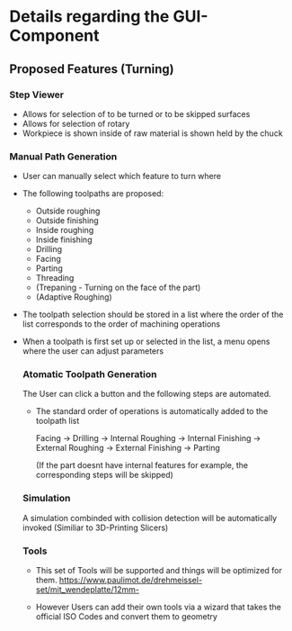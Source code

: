 # Details regarding the GUI-Component 
## Proposed Features (Turning)
### Step Viewer
- Allows for selection of to be turned or to be skipped surfaces
- Allows for selection of rotary
- Workpiece is shown inside of raw material is shown held by the chuck

### Manual Path Generation
- User can manually select which feature to turn where
- The following toolpaths are proposed:
  - Outside roughing
  - Outside finishing
  - Inside roughing
  - Inside finishing
  - Drilling
  - Facing
  - Parting
  - Threading
  - (Trepaning - Turning on the face of the part)
  - (Adaptive Roughing)
- The toolpath selection should be stored in a list where the order of the list corresponds to the order of machining operations
- When a toolpath is first set up or selected in the list, a menu opens where the user can adjust parameters

  ### Atomatic Toolpath Generation
  The User can click a button and the following steps are automated.
  - The standard order of operations is automatically added to the toolpath list <br>

    Facing &rarr; Drilling &rarr; Internal Roughing &rarr; Internal Finishing &rarr; External Roughing &rarr; External Finishing &rarr; Parting <br>

    (If the part doesnt have internal features for example, the corresponding steps will be skipped)

  ### Simulation
  A simulation combinded with collision detection will be automatically invoked (Similiar to 3D-Printing Slicers)

  ### Tools
  - This set of Tools will be supported and things will be optimized for them. https://www.paulimot.de/drehmeissel-set/mit_wendeplatte/12mm-

    
  - However Users can add their own tools via a wizard that takes the official ISO Codes and convert them to geometry
    
